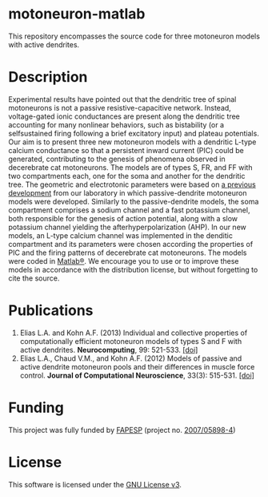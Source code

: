 # motoneuron-matlab
This repository encompasses the source code for three motoneuron models with active dendrites.

# Description
Experimental results have pointed out that the dendritic tree of spinal motoneurons is not a passive resistive-capacitive network. Instead, voltage-gated ionic conductances are present along the dendritic tree accounting for many nonlinear behaviors, such as bistability (or a selfsustained firing following a brief excitatory input) and plateau potentials. Our aim is to present three new motoneuron models with a dendritic L-type calcium conductance so that a persistent inward current (PIC) could be generated, contributing to the genesis of phenomena observed in decerebrate cat motoneurons. The models are of types S, FR, and FF with two compartments each, one for the soma and another for the dendritic tree. The geometric and electrotonic parameters were based on <a href="http://dx.doi.org/10.1007/s10827-008-0092-8" target="_blank">a previous development</a> from our laboratory in which passive-dendrite motoneuron models were developed. Similarly to the passive-dendrite models, the soma compartment comprises a sodium channel and a fast potassium channel, both responsible for the genesis of action potential, along with a slow potassium channel yielding the afterhyperpolarization (AHP). In our new models, an L-type calcium channel was implemented in the denditic compartment and its parameters were chosen according the properties of PIC and the firing patterns of decerebrate cat motoneurons. The models were coded in <a href="http://www.mathworks.com" target="_blank">Matlab®</a>. We encourage you to use or to improve these models in accordance with the distribution license, but without forgetting to cite the source.

# Publications
1. Elias L.A. and Kohn A.F. (2013) Individual and collective properties of computationally efficient motoneuron models of types S and F with active dendrites. **Neurocomputing**, 99: 521-533. <a href="http://dx.doi.org/10.1016/j.neucom.2012.06.038" target="_blank">[doi]</a>
2. Elias L.A., Chaud V.M., and Kohn A.F. (2012) Models of passive and active dendrite motoneuron pools and their differences in muscle force control. **Journal of Computational Neuroscience**, 33(3): 515-531. <a href="http://dx.doi.org/10.1007/s10827-012-0398-4" target="_blank">[doi]</a>

# Funding
This project was fully funded by <a href="http://www.bv.fapesp.br/en/" target="_blank">FAPESP</a> (project no. <a href="http://www.bv.fapesp.br/en/bolsas/109027/computer-simulation-of-motoneuron-behavior-with-passive-and-active-dendrites-in-response-to-synaptic/" target="_blank">2007/05898-4</a>)

# License
This software is licensed under the [GNU License v3](LICENSE).